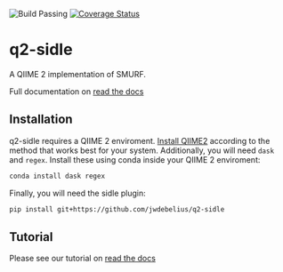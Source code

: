 ![Build Passing](https://travis-ci.com/jwdebelius/q2-sidle.svg?branch=main) 
[![Coverage Status](https://coveralls.io/repos/github/jwdebelius/q2-sidle/badge.svg)](https://coveralls.io/github/jwdebelius/q2-sidle)

# q2-sidle
A QIIME 2 implementation of SMURF. 

Full documentation on [read the docs](https://q2-sidle.readthedocs.io/)

## Installation

q2-sidle requires a QIIME 2 enviroment. [Install QIIME2](https://docs.qiime2.org/2020.8/install/) according to the method that works best for your system.
Additionally, you will need `dask` and `regex`. Install these using conda inside your QIIME 2 enviroment:

```bash
conda install dask regex
```

Finally, you will need the sidle plugin:

```bash
pip install git+https://github.com/jwdebelius/q2-sidle
```

## Tutorial

Please see our tutorial on [read the docs](https://q2-sidle.readthedocs.io/)
